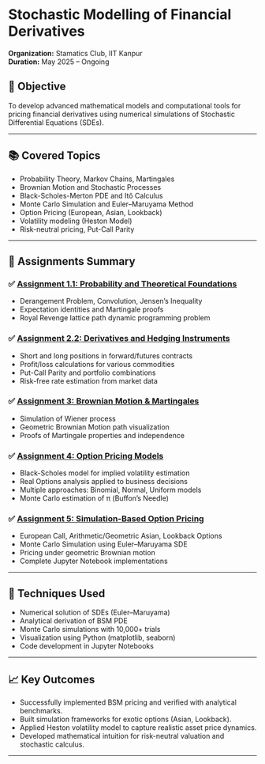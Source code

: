 # Stochastic Modelling of Financial Derivatives

**Organization:** Stamatics Club, IIT Kanpur  
**Duration:** May 2025 – Ongoing  

## 📌 Objective
To develop advanced mathematical models and computational tools for pricing financial derivatives using numerical simulations of Stochastic Differential Equations (SDEs).

---

## 📚 Covered Topics
- Probability Theory, Markov Chains, Martingales
- Brownian Motion and Stochastic Processes
- Black-Scholes-Merton PDE and Itô Calculus
- Monte Carlo Simulation and Euler–Maruyama Method
- Option Pricing (European, Asian, Lookback)
- Volatility modeling (Heston Model)
- Risk-neutral pricing, Put-Call Parity

---

## 🧠 Assignments Summary

### ✅ [Assignment 1.1: Probability and Theoretical Foundations](assignments/Assignment%201.1.pdf)
- Derangement Problem, Convolution, Jensen’s Inequality
- Expectation identities and Martingale proofs
- Royal Revenge lattice path dynamic programming problem

### ✅ [Assignment 2.2: Derivatives and Hedging Instruments](assignments/Assignment%202.2.pdf)
- Short and long positions in forward/futures contracts
- Profit/loss calculations for various commodities
- Put-Call Parity and portfolio combinations
- Risk-free rate estimation from market data

### ✅ [Assignment 3: Brownian Motion & Martingales](assignments/Assignment%203.pdf)
- Simulation of Wiener process
- Geometric Brownian Motion path visualization
- Proofs of Martingale properties and independence

### ✅ [Assignment 4: Option Pricing Models](assignments/Assignment%204.pdf)
- Black-Scholes model for implied volatility estimation
- Real Options analysis applied to business decisions
- Multiple approaches: Binomial, Normal, Uniform models
- Monte Carlo estimation of π (Buffon’s Needle)

### ✅ [Assignment 5: Simulation-Based Option Pricing](assignments/Assignment%205.pdf)
- European Call, Arithmetic/Geometric Asian, Lookback Options
- Monte Carlo Simulation using Euler–Maruyama SDE
- Pricing under geometric Brownian motion
- Complete Jupyter Notebook implementations

---

## 🧪 Techniques Used
- Numerical solution of SDEs (Euler–Maruyama)
- Analytical derivation of BSM PDE
- Monte Carlo simulations with 10,000+ trials
- Visualization using Python (matplotlib, seaborn)
- Code development in Jupyter Notebooks

---

## 📈 Key Outcomes
- Successfully implemented BSM pricing and verified with analytical benchmarks.
- Built simulation frameworks for exotic options (Asian, Lookback).
- Applied Heston volatility model to capture realistic asset price dynamics.
- Developed mathematical intuition for risk-neutral valuation and stochastic calculus.

---
